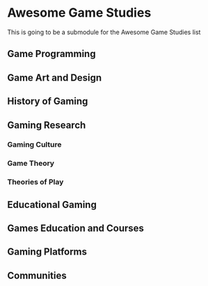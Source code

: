 # Awesome Game Studies
This is going to be a submodule for the Awesome Game Studies list

## Game Programming
## Game Art and Design
## History of Gaming
## Gaming Research
### Gaming Culture
### Game Theory
### Theories of Play
## Educational Gaming
## Games Education and Courses
## Gaming Platforms
## Communities